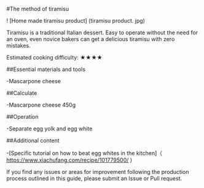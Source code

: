#The method of tiramisu

! [Home made tiramisu product] (tiramisu product. jpg)

Tiramisu is a traditional Italian dessert. Easy to operate without the need for an oven, even novice bakers can get a delicious tiramisu with zero mistakes.

Estimated cooking difficulty: ★★★★

##Essential materials and tools

-Mascarpone cheese

##Calculate

-Mascarpone cheese 450g

##Operation

-Separate egg yolk and egg white

##Additional content

-[Specific tutorial on how to beat egg whites in the kitchen]（ https://www.xiachufang.com/recipe/101779500/ )

If you find any issues or areas for improvement following the production process outlined in this guide, please submit an Issue or Pull request.